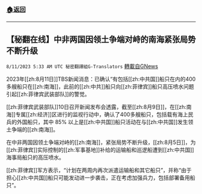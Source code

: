 ###  [:house:返回](README.md)
---


## 【秘翻在线】中非两国因领土争端对峙的南海紧张局势不断升级
`8/11/2023 5:33 AM UTC 秘密翻譯組G-Translators` [轉載自GNews](https://gnews.org/articles/1544591)

2023年[[zh:8月11日]]TBS新闻消息：已确认“有包括[[zh:中共国]]船只在内的400多艘船只在[[zh:南海]]，此前的[[zh:中共]]船只向[[zh:菲律宾]]船只高压喷水问题引起[[zh:菲律宾武装部队]]的警觉。

[[zh:菲律宾武装部队]]10日召开新闻发布会透露，截至[[zh:8月9日]]，在[[zh:南海]]专属[[zh:经济]]区进行的监视行动中，确认了400多艘船只，包括载有海上民兵的外国船只，其中 85% 以上是[[zh:中共国]]船只活动在与[[zh:中共国]]发生领土争端的[[zh:南海]]。

在中非两国因领土争端对峙的[[zh:南海]]，紧张局势不断升级，[[zh:8月5日]]，为[[zh:菲律宾]]实际控制的[[zh:军事基地]]补给的运输船和巡逻船遭到[[zh:中共国]]海事局船只的高压喷水。

[[zh:菲律宾]]军方表示，“计划在两周内再次派遣运输船和其它船只”，并称“由于担心[[zh:中共国]]船只可能发动进一步袭击，正在考虑加强兵力，包括部署备用船只”。
